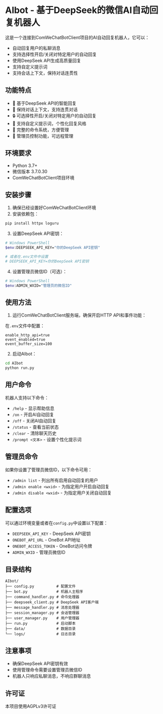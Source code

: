 # AIbot - 基于DeepSeek的微信AI自动回复机器人

这是一个连接到ComWeChatBotClient项目的AI自动回复机器人，它可以：

- 自动回复用户的私聊消息
- 支持选择性开启/关闭对特定用户的自动回复
- 使用DeepSeek API生成高质量回复
- 支持自定义提示词
- 支持会话上下文，保持对话连贯性

## 功能特点

- 🤖 基于DeepSeek API的智能回复
- 🔄 保持对话上下文，支持连贯对话
- 🔒 可选择性开启/关闭对特定用户的自动回复
- 🎯 支持自定义提示词，个性化回复风格
- 📝 完整的命令系统，方便管理
- 🔐 管理员控制功能，可远程管理

## 环境要求

- Python 3.7+
- 微信版本 3.7.0.30
- ComWeChatBotClient项目环境

## 安装步骤

1. 确保已经设置好ComWeChatBotClient环境
2. 安装依赖包：

```bash
pip install httpx loguru
```

3. 设置DeepSeek API密钥：

```bash
# Windows PowerShell
$env:DEEPSEEK_API_KEY="你的DeepSeek API密钥"

# 或者在.env文件中设置
# DEEPSEEK_API_KEY=你的DeepSeek API密钥
```

4. 设置管理员微信ID（可选）：

```bash
# Windows PowerShell
$env:ADMIN_WXID="管理员的微信ID"
```

## 使用方法

1. 运行ComWeChatBotClient服务端，确保开启HTTP API和事件功能：

在`.env`文件中配置：
```
enable_http_api=true
event_enabled=true
event_buffer_size=100
```

2. 启动AIbot：

```bash
cd AIbot
python run.py
```

## 用户命令

机器人支持以下命令：

- `/help` - 显示帮助信息
- `/on` - 开启AI自动回复
- `/off` - 关闭AI自动回复
- `/status` - 查看当前状态
- `/clear` - 清除聊天历史
- `/prompt <文本>` - 设置个性化提示词

## 管理员命令

如果你设置了管理员微信ID，以下命令可用：

- `/admin list` - 列出所有启用自动回复的用户
- `/admin enable <wxid>` - 为指定用户开启自动回复
- `/admin disable <wxid>` - 为指定用户关闭自动回复

## 配置选项

可以通过环境变量或者在`config.py`中设置以下配置：

- `DEEPSEEK_API_KEY` - DeepSeek API密钥
- `ONEBOT_API_URL` - OneBot API地址
- `ONEBOT_ACCESS_TOKEN` - OneBot访问令牌
- `ADMIN_WXID` - 管理员微信ID

## 目录结构

```
AIbot/
├── config.py          # 配置文件
├── bot.py             # 机器人主程序
├── command_handler.py # 命令处理器
├── deepseek_client.py # DeepSeek API客户端
├── message_handler.py # 消息处理器
├── session_manager.py # 会话管理器
├── user_manager.py    # 用户管理器
├── run.py             # 启动脚本
├── data/              # 数据目录
└── logs/              # 日志目录
```

## 注意事项

- 确保DeepSeek API密钥有效
- 使用管理命令需要设置管理员微信ID
- 机器人只响应私聊消息，不响应群聊消息

## 许可证

本项目使用AGPLv3许可证 